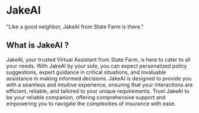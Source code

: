 # JakeAI
"Like a good neighbor, JakeAI from State Farm is there."

## What is JakeAI ?
JakeAI, your trusted Virtual Assistant from State Farm, is here to cater to all your needs. With JakeAI by your side, you can expect personalized policy suggestions, expert guidance in critical situations, and invaluable assistance in making informed decisions. JakeAI is designed to provide you with a seamless and intuitive experience, ensuring that your interactions are efficient, reliable, and tailored to your unique requirements. Trust JakeAI to be your reliable companion, offering comprehensive support and empowering you to navigate the complexities of insurance with ease.
